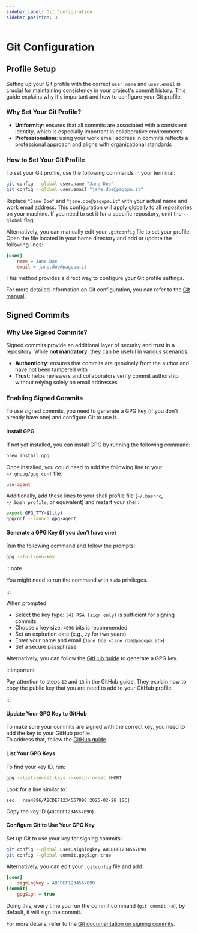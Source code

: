 ```yaml
---
sidebar_label: Git Configuration
sidebar_position: 3
---
```


# Git Configuration

## Profile Setup

Setting up your Git profile with the correct `user.name` and `user.email` is crucial for maintaining consistency in your project's commit history. This guide explains why it's important and how to configure your Git profile.

### Why Set Your Git Profile?

- **Uniformity**: ensures that all commits are associated with a consistent identity, which is especially important in collaborative environments
- **Professionalism**: using your work email address in commits reflects a professional approach and aligns with organizational standards

### How to Set Your Git Profile

To set your Git profile, use the following commands in your terminal:

```bash
git config --global user.name "Jane Doe"
git config --global user.email "jane.doe@pagopa.it"
```

Replace `"Jane Doe"` and `"jane.doe@pagopa.it"` with your actual name and work email address. This configuration will apply globally to all repositories on your machine. If you need to set it for a specific repository, omit the `--global` flag.

Alternatively, you can manually edit your `.gitconfig` file to set your profile. Open the file located in your home directory and add or update the following lines:

```ini
[user]
    name = Jane Doe
    email = jane.doe@pagopa.it
```

This method provides a direct way to configure your Git profile settings.

For more detailed information on Git configuration, you can refer to the [Git manual](https://git-scm.com/book/en/v2/Customizing-Git-Git-Configuration).

## Signed Commits

### Why Use Signed Commits?

Signed commits provide an additional layer of security and trust in a repository. While **not mandatory**, they can be useful in various scenarios:

- **Authenticity**: ensures that commits are genuinely from the author and have not been tampered with
- **Trust**: helps reviewers and collaborators verify commit authorship without relying solely on email addresses

### Enabling Signed Commits

To use signed commits, you need to generate a GPG key (if you don't already have one) and configure Git to use it.

#### Install GPG

If not yet installed, you can install GPG by running the following command:

```bash
brew install gpg
```

Once installed, you could need to add the following line to your `~/.gnupg/gpg.conf` file:

```ini
use-agent
```

Additionally, add these lines to your shell profile file (`~/.bashrc`, `~/.bash_profile`, or equivalent) and restart your shell:

```bash
export GPG_TTY=$(tty)
gpgconf --launch gpg-agent
```

#### Generate a GPG Key (if you don’t have one)

Run the following command and follow the prompts:

```bash
gpg --full-gen-key
```

:::note

You might need to run the command with `sudo` privileges.

:::

When prompted:
- Select the key type: `(4) RSA (sign only)` is sufficient for signing commits
- Choose a key size: `4096` bits is recommended
- Set an expiration date (e.g., `2y` for two years)
- Enter your name and email (`Jane Doe <jane.doe@pagopa.it>`)
- Set a secure passphrase

Alternatively, you can follow the [GitHub guide](https://docs.github.com/en/authentication/managing-commit-signature-verification/generating-a-new-gpg-key) to generate a GPG key.

:::important

Pay attention to steps `12` and `13` in the GitHub guide. They explain how to copy the public key that you are need to add to your GitHub profile.

:::

#### Update Your GPG Key to GitHub

To make sure your commits are signed with the correct key, you need to add the key to your GitHub profile.  
To address that, follow the [GitHub guide](https://docs.github.com/en/authentication/managing-commit-signature-verification/adding-a-gpg-key-to-your-github-account).

#### List Your GPG Keys

To find your key ID, run:

```bash
gpg --list-secret-keys --keyid-format SHORT
```

Look for a line similar to:

```
sec   rsa4096/ABCDEF1234567890 2025-02-26 [SC]
```

Copy the key ID (`ABCDEF1234567890`).

#### Configure Git to Use Your GPG Key

Set up Git to use your key for signing commits:

```bash
git config --global user.signingkey ABCDEF1234567890
git config --global commit.gpgSign true
```

Alternatively, you can edit your `.gitconfig` file and add:

```ini
[user]
    signingkey = ABCDEF1234567890
[commit]
    gpgSign = true
```

Doing this, every time you run the commit command (`git commit -m`), by default, it will sign the commit.

For more details, refer to the [Git documentation on signing commits](https://git-scm.com/book/en/v2/Git-Tools-Signing-Your-Work).
